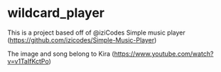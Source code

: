 ﻿# wildcard_player
This is a project based off of @iziCodes Simple music player (https://github.com/izicodes/Simple-Music-Player)

The image and song belong to Kira (https://www.youtube.com/watch?v=v1TaIfKctPo)
